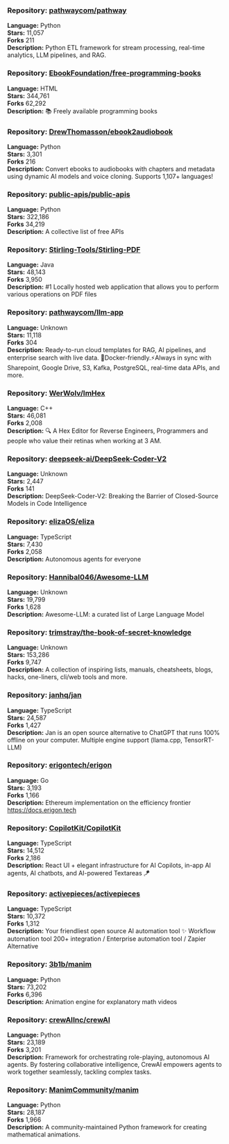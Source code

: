 ### **Repository:** [pathwaycom/pathway](https://github.com/pathwaycom/pathway)  

**Language:** Python  
**Stars:** 11,057  
**Forks** 211  
**Description:** Python ETL framework for stream processing, real-time analytics, LLM pipelines, and RAG.  

### **Repository:** [EbookFoundation/free-programming-books](https://github.com/EbookFoundation/free-programming-books)  

**Language:** HTML  
**Stars:** 344,761  
**Forks** 62,292  
**Description:** 📚 Freely available programming books  

### **Repository:** [DrewThomasson/ebook2audiobook](https://github.com/DrewThomasson/ebook2audiobook)  

**Language:** Python  
**Stars:** 3,301  
**Forks** 216  
**Description:** Convert ebooks to audiobooks with chapters and metadata using dynamic AI models and voice cloning. Supports 1,107+ languages!  

### **Repository:** [public-apis/public-apis](https://github.com/public-apis/public-apis)  

**Language:** Python  
**Stars:** 322,186  
**Forks** 34,219  
**Description:** A collective list of free APIs  

### **Repository:** [Stirling-Tools/Stirling-PDF](https://github.com/Stirling-Tools/Stirling-PDF)  

**Language:** Java  
**Stars:** 48,143  
**Forks** 3,950  
**Description:** #1 Locally hosted web application that allows you to perform various operations on PDF files  

### **Repository:** [pathwaycom/llm-app](https://github.com/pathwaycom/llm-app)  

**Language:** Unknown  
**Stars:** 11,118  
**Forks** 304  
**Description:** Ready-to-run cloud templates for RAG, AI pipelines, and enterprise search with live data. 🐳Docker-friendly.⚡Always in sync with Sharepoint, Google Drive, S3, Kafka, PostgreSQL, real-time data APIs, and more.  

### **Repository:** [WerWolv/ImHex](https://github.com/WerWolv/ImHex)  

**Language:** C++  
**Stars:** 46,081  
**Forks** 2,008  
**Description:** 🔍 A Hex Editor for Reverse Engineers, Programmers and people who value their retinas when working at 3 AM.  

### **Repository:** [deepseek-ai/DeepSeek-Coder-V2](https://github.com/deepseek-ai/DeepSeek-Coder-V2)  

**Language:** Unknown  
**Stars:** 2,447  
**Forks** 141  
**Description:** DeepSeek-Coder-V2: Breaking the Barrier of Closed-Source Models in Code Intelligence  

### **Repository:** [elizaOS/eliza](https://github.com/elizaOS/eliza)  

**Language:** TypeScript  
**Stars:** 7,430  
**Forks** 2,058  
**Description:** Autonomous agents for everyone  

### **Repository:** [Hannibal046/Awesome-LLM](https://github.com/Hannibal046/Awesome-LLM)  

**Language:** Unknown  
**Stars:** 19,799  
**Forks** 1,628  
**Description:** Awesome-LLM: a curated list of Large Language Model  

### **Repository:** [trimstray/the-book-of-secret-knowledge](https://github.com/trimstray/the-book-of-secret-knowledge)  

**Language:** Unknown  
**Stars:** 153,286  
**Forks** 9,747  
**Description:** A collection of inspiring lists, manuals, cheatsheets, blogs, hacks, one-liners, cli/web tools and more.  

### **Repository:** [janhq/jan](https://github.com/janhq/jan)  

**Language:** TypeScript  
**Stars:** 24,587  
**Forks** 1,427  
**Description:** Jan is an open source alternative to ChatGPT that runs 100% offline on your computer. Multiple engine support (llama.cpp, TensorRT-LLM)  

### **Repository:** [erigontech/erigon](https://github.com/erigontech/erigon)  

**Language:** Go  
**Stars:** 3,193  
**Forks** 1,166  
**Description:** Ethereum implementation on the efficiency frontier https://docs.erigon.tech  

### **Repository:** [CopilotKit/CopilotKit](https://github.com/CopilotKit/CopilotKit)  

**Language:** TypeScript  
**Stars:** 14,512  
**Forks** 2,186  
**Description:** React UI + elegant infrastructure for AI Copilots, in-app AI agents, AI chatbots, and AI-powered Textareas 🪁  

### **Repository:** [activepieces/activepieces](https://github.com/activepieces/activepieces)  

**Language:** TypeScript  
**Stars:** 10,372  
**Forks** 1,312  
**Description:** Your friendliest open source AI automation tool ✨ Workflow automation tool 200+ integration / Enterprise automation tool / Zapier Alternative  

### **Repository:** [3b1b/manim](https://github.com/3b1b/manim)  

**Language:** Python  
**Stars:** 73,202  
**Forks** 6,396  
**Description:** Animation engine for explanatory math videos  

### **Repository:** [crewAIInc/crewAI](https://github.com/crewAIInc/crewAI)  

**Language:** Python  
**Stars:** 23,189  
**Forks** 3,201  
**Description:** Framework for orchestrating role-playing, autonomous AI agents. By fostering collaborative intelligence, CrewAI empowers agents to work together seamlessly, tackling complex tasks.  

### **Repository:** [ManimCommunity/manim](https://github.com/ManimCommunity/manim)  

**Language:** Python  
**Stars:** 28,187  
**Forks** 1,966  
**Description:** A community-maintained Python framework for creating mathematical animations.  

